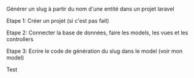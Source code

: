 Générer un slug à partir du nom d'une entité dans un projet laravel

Etape 1: Créer un projet (si c'est pas fait)

Etape 2: Connecter la base de données, faire les models, les vues et les controllers

Etape 3: Ecrire le code de génération du slug dans le model (voir mon model)

Test
